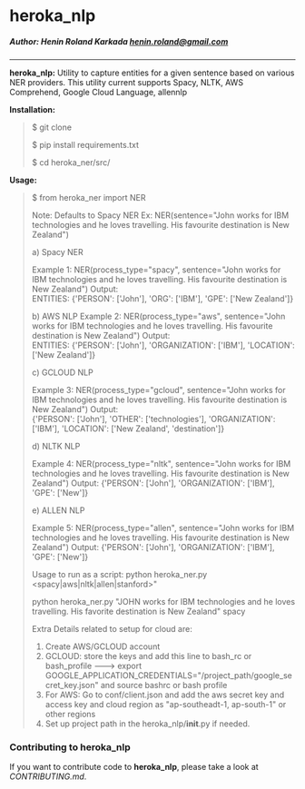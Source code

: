 # heroka_nlp 
##### Author: Henin Roland Karkada   <henin.roland@gmail.com>

--------------------------



**heroka_nlp:**   Utility to capture entities for a given sentence based on various NER providers. This utility current supports Spacy, NLTK, AWS Comprehend, Google Cloud Language, allennlp

**Installation:**
> $  git clone <url>
> 
> $ pip install requirements.txt
> 
> $ cd heroka_ner/src/

**Usage:**
> $ from heroka_ner import NER
> 
>Note: Defaults to Spacy NER
>Ex: NER(sentence="John works for IBM technologies and he loves travelling. His favourite destination is New Zealand")
>
> a) Spacy NER
>
> Example 1: NER(process_type="spacy", sentence="John works for IBM technologies and he loves travelling. His favourite destination is New Zealand")
> Output:  
>ENTITIES: {'PERSON': ['John'], 'ORG': ['IBM'], 'GPE': ['New Zealand']}
>
> b) AWS NLP
> Example 2: NER(process_type="aws", sentence="John works for IBM technologies and he loves travelling. His favourite destination is New Zealand")
> Output:  
>ENTITIES: {'PERSON': ['John'], 'ORGANIZATION': ['IBM'], 'LOCATION': ['New Zealand']}
>
> c) GCLOUD NLP
>
> Example 3: NER(process_type="gcloud", sentence="John works for IBM technologies and he loves travelling. His favourite destination is New Zealand")
> Output:  
> {'PERSON': ['John'], 'OTHER': ['technologies'], 'ORGANIZATION': ['IBM'], 'LOCATION': ['New Zealand', 'destination']}
>
> d) NLTK NLP 
>
> Example 4: NER(process_type="nltk", sentence="John works for IBM technologies and he loves travelling. His favourite destination is New Zealand")
> Output:  {'PERSON': ['John'], 'ORGANIZATION': ['IBM'], 'GPE': ['New']}
> 
>
> e) ALLEN  NLP 
>
> Example 5: NER(process_type="allen", sentence="John works for IBM technologies and he loves travelling. His favourite destination is New Zealand")
> Output:  {'PERSON': ['John'], 'ORGANIZATION': ['IBM'], 'GPE': ['New']}
> 
> Usage to run as a script:  python heroka_ner.py <sentence> <spacy|aws|nltk|allen|stanford>"
> 
>python heroka_ner.py "JOHN works for IBM technologies and he loves travelling. His favorite destination is New Zealand" spacy
> 
> Extra Details related to setup for cloud are:
> 1. Create AWS/GCLOUD account
> 2. GCLOUD: store the keys and add this line to bash_rc or bash_profile 
>  ---> export GOOGLE_APPLICATION_CREDENTIALS="/project_path/google_secret_key.json" and source bashrc or bash profile
> 3. For AWS: Go to conf/client.json and add the aws secret key and access key and cloud region as "ap-southeadt-1, ap-south-1" or other regions
> 4. Set up project path in the heroka_nlp/__init__.py if needed.
### Contributing to heroka_nlp
If you want to contribute code to **heroka_nlp**, please take a look at  *CONTRIBUTING.md*.
